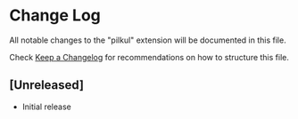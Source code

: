 # Change Log

All notable changes to the "pilkul" extension will be documented in this file.

Check [Keep a Changelog](http://keepachangelog.com/) for recommendations on how to structure this file.

## [Unreleased]

- Initial release
